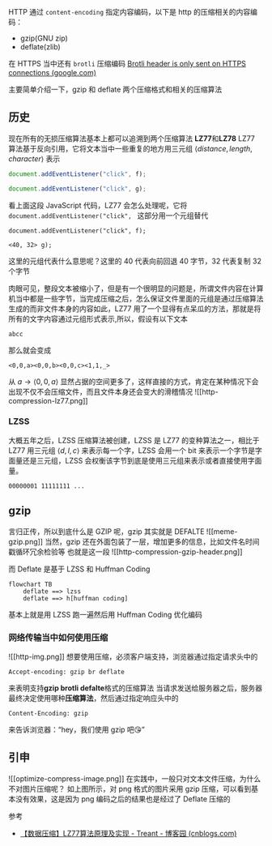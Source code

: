 HTTP 通过 `content-encoding` 指定内容编码，以下是 http 的压缩相关的内容编码：
- gzip(GNU zip)
- deflate(zlib)

在 HTTPS 当中还有 `brotli` 压缩编码 [Brotli header is only sent on HTTPS connections (google.com)](https://groups.google.com/g/brotli/c/fN6M9A8aRnM)

主要简单介绍一下，gzip 和 deflate 两个压缩格式和相关的压缩算法
## 历史
现在所有的无损压缩算法基本上都可以追溯到两个压缩算法 **LZ77**和**LZ78**
LZ77 算法基于反向引用，它将文本当中一些重复的地方用三元组 $\langle distance, length, character\rangle$ 表示
```js
document.addEventListener("click", f);

document.addEventListener("click", g);
```
看上面这段 JavaScript 代码，LZ77 会怎么处理呢，它将 `document.addEventListener("click", ` 这部分用一个元组替代
```
document.addEventListener("click", f);

<40, 32> g);
```
这里的元组代表什么意思呢？这里的 40 代表向前回退 40 字节，32 代表复制 32 个字节

肉眼可见，整段文本被缩小了，但是有一个很明显的问题是，所谓文件内容在计算机当中都是一些字节，当完成压缩之后，怎么保证文件里面的元组是通过压缩算法生成的而非文件本身的内容如此，LZ77 用了一个显得有点呆瓜的方法，那就是将所有的文字内容通过元组形式表示,所以，假设有以下文本
```
abcc
```
那么就会变成
```
<0,0,a><0,0,b><0,0,c><1,1,_>
```
从 $a \to \langle 0,0,a \rangle$ 显然占据的空间更多了，这样直接的方式，肯定在某种情况下会出现不仅不会压缩文件，而且文件本身还会变大的滑稽情况
![[http-compression-lz77.png]]

### LZSS
大概五年之后，LZSS 压缩算法被创建，LZSS 是 LZ77 的变种算法之一，相比于 LZ77 用三元组 $\langle d,l,c\rangle$ 来表示每一个字，LZSS 会用一个 bit 来表示一个字节是字面量还是三元组，LZSS 会权衡该字节到底是使用三元组来表示或者直接使用字面量。
```
00000001 11111111 ...
```

## gzip
言归正传，所以到底什么是 GZIP 呢，gzip 其实就是 DEFALTE 
![[meme-gzip.png]]
当然，gzip 还在外面包装了一层，增加更多的信息，比如文件名时间戳循环冗余检验等
也就是这一段 ![[http-compression-gzip-header.png]]

而 Deflate 是基于 LZSS 和 Huffman Coding
```mermaid
flowchart TB
	deflate ==> lzss
	deflate ==> h[huffman coding]
```
基本上就是用 LZSS 跑一遍然后用 Huffman  Coding 优化编码

### 网络传输当中如何使用压缩
![[http-img.png]]
想要使用压缩，必须客户端支持，浏览器通过指定请求头中的
```
Accept-encoding: gzip br deflate
```
来表明支持**gzip brotli defalte**格式的压缩算法
当请求发送给服务器之后，服务器最终决定使用哪种**压缩算法**，然后通过指定响应头中的
```
Content-Encoding: gzip
```
来告诉浏览器：“hey，我们使用 gzip 吧😘”


## 引申
![[optimize-compress-image.png]]
在实践中，一般只对文本文件压缩，为什么不对图片压缩呢？
如上图所示，对 png 格式的图片采用 gzip 压缩，可以看到基本没有效果，这是因为 png 编码之后的结果也是经过了 Deflate 压缩的 



参考
- [【数据压缩】LZ77算法原理及实现 - Treant - 博客园 (cnblogs.com)](https://www.cnblogs.com/en-heng/p/4992916.html)